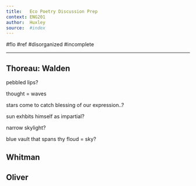```yaml
---
title:   Eco Poetry Discussion Prep
context: ENG201
author:  Huxley
source:  #index
---
```


#flo #ref #disorganized #incomplete

---




## Thoreau: Walden

pebbled lips?

thought = waves

stars come to catch blessing of our expression..?

sun exhbits himself as impartial? 

narrow skylight?

blue vault that spans thy floud = sky?


## Whitman


## Oliver






























